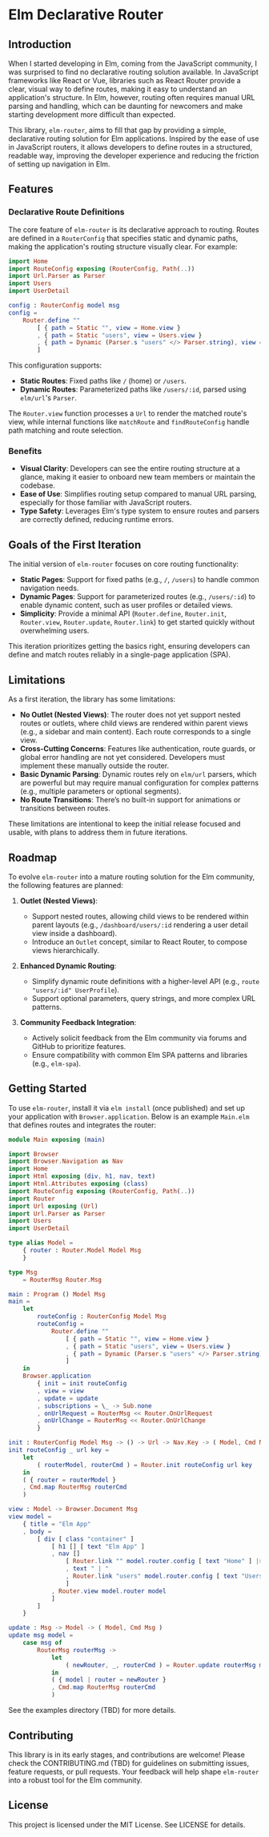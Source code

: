 # Elm Declarative Router

## Introduction

When I started developing in Elm, coming from the JavaScript community, I was surprised to find no declarative routing solution available. In JavaScript frameworks like React or Vue, libraries such as React Router provide a clear, visual way to define routes, making it easy to understand an application's structure. In Elm, however, routing often requires manual URL parsing and handling, which can be daunting for newcomers and make starting development more difficult than expected.

This library, `elm-router`, aims to fill that gap by providing a simple, declarative routing solution for Elm applications. Inspired by the ease of use in JavaScript routers, it allows developers to define routes in a structured, readable way, improving the developer experience and reducing the friction of setting up navigation in Elm.

## Features

### Declarative Route Definitions

The core feature of `elm-router` is its declarative approach to routing. Routes are defined in a `RouterConfig` that specifies static and dynamic paths, making the application's routing structure visually clear. For example:

```elm
import Home
import RouteConfig exposing (RouterConfig, Path(..))
import Url.Parser as Parser
import Users
import UserDetail

config : RouterConfig model msg
config =
    Router.define ""
        [ { path = Static "", view = Home.view }
        , { path = Static "users", view = Users.view }
        , { path = Dynamic (Parser.s "users" </> Parser.string), view = UserDetail.view }
        ]
```

This configuration supports:

- **Static Routes**: Fixed paths like `/` (home) or `/users`.
- **Dynamic Routes**: Parameterized paths like `/users/:id`, parsed using `elm/url`'s `Parser`.

The `Router.view` function processes a `Url` to render the matched route's view, while internal functions like `matchRoute` and `findRouteConfig` handle path matching and route selection.

### Benefits

- **Visual Clarity**: Developers can see the entire routing structure at a glance, making it easier to onboard new team members or maintain the codebase.
- **Ease of Use**: Simplifies routing setup compared to manual URL parsing, especially for those familiar with JavaScript routers.
- **Type Safety**: Leverages Elm's type system to ensure routes and parsers are correctly defined, reducing runtime errors.

## Goals of the First Iteration

The initial version of `elm-router` focuses on core routing functionality:

- **Static Pages**: Support for fixed paths (e.g., `/`, `/users`) to handle common navigation needs.
- **Dynamic Pages**: Support for parameterized routes (e.g., `/users/:id`) to enable dynamic content, such as user profiles or detailed views.
- **Simplicity**: Provide a minimal API (`Router.define`, `Router.init`, `Router.view`, `Router.update`, `Router.link`) to get started quickly without overwhelming users.

This iteration prioritizes getting the basics right, ensuring developers can define and match routes reliably in a single-page application (SPA).

## Limitations

As a first iteration, the library has some limitations:

- **No Outlet (Nested Views)**: The router does not yet support nested routes or outlets, where child views are rendered within parent views (e.g., a sidebar and main content). Each route corresponds to a single view.
- **Cross-Cutting Concerns**: Features like authentication, route guards, or global error handling are not yet considered. Developers must implement these manually outside the router.
- **Basic Dynamic Parsing**: Dynamic routes rely on `elm/url` parsers, which are powerful but may require manual configuration for complex patterns (e.g., multiple parameters or optional segments).
- **No Route Transitions**: There’s no built-in support for animations or transitions between routes.

These limitations are intentional to keep the initial release focused and usable, with plans to address them in future iterations.

## Roadmap

To evolve `elm-router` into a mature routing solution for the Elm community, the following features are planned:

1. **Outlet (Nested Views)**:

   - Support nested routes, allowing child views to be rendered within parent layouts (e.g., `/dashboard/users/:id` rendering a user detail view inside a dashboard).
   - Introduce an `Outlet` concept, similar to React Router, to compose views hierarchically.

2. **Enhanced Dynamic Routing**:

   - Simplify dynamic route definitions with a higher-level API (e.g., `route "users/:id" UserProfile`).
   - Support optional parameters, query strings, and more complex URL patterns.

3. **Community Feedback Integration**:

   - Actively solicit feedback from the Elm community via forums and GitHub to prioritize features.
   - Ensure compatibility with common Elm SPA patterns and libraries (e.g., `elm-spa`).

## Getting Started

To use `elm-router`, install it via `elm install` (once published) and set up your application with `Browser.application`. Below is an example `Main.elm` that defines routes and integrates the router:

```elm
module Main exposing (main)

import Browser
import Browser.Navigation as Nav
import Home
import Html exposing (div, h1, nav, text)
import Html.Attributes exposing (class)
import RouteConfig exposing (RouterConfig, Path(..))
import Router
import Url exposing (Url)
import Url.Parser as Parser
import Users
import UserDetail

type alias Model =
    { router : Router.Model Model Msg
    }

type Msg
    = RouterMsg Router.Msg

main : Program () Model Msg
main =
    let
        routeConfig : RouterConfig Model Msg
        routeConfig =
            Router.define ""
                [ { path = Static "", view = Home.view }
                , { path = Static "users", view = Users.view }
                , { path = Dynamic (Parser.s "users" </> Parser.string), view = UserDetail.view }
                ]
    in
    Browser.application
        { init = init routeConfig
        , view = view
        , update = update
        , subscriptions = \_ -> Sub.none
        , onUrlRequest = RouterMsg << Router.OnUrlRequest
        , onUrlChange = RouterMsg << Router.OnUrlChange
        }

init : RouterConfig Model Msg -> () -> Url -> Nav.Key -> ( Model, Cmd Msg )
init routeConfig _ url key =
    let
        ( routerModel, routerCmd ) = Router.init routeConfig url key
    in
    ( { router = routerModel }
    , Cmd.map RouterMsg routerCmd
    )

view : Model -> Browser.Document Msg
view model =
    { title = "Elm App"
    , body =
        [ div [ class "container" ]
            [ h1 [] [ text "Elm App" ]
            , nav []
                [ Router.link "" model.router.config [ text "Home" ] |> Html.map RouterMsg
                , text " | "
                , Router.link "users" model.router.config [ text "Users" ] |> Html.map RouterMsg
                ]
            , Router.view model.router model
            ]
        ]
    }

update : Msg -> Model -> ( Model, Cmd Msg )
update msg model =
    case msg of
        RouterMsg routerMsg ->
            let
                ( newRouter, _, routerCmd ) = Router.update routerMsg model.router model
            in
            ( { model | router = newRouter }
            , Cmd.map RouterMsg routerCmd
            )
```

See the examples directory (TBD) for more details.

## Contributing

This library is in its early stages, and contributions are welcome! Please check the CONTRIBUTING.md (TBD) for guidelines on submitting issues, feature requests, or pull requests. Your feedback will help shape `elm-router` into a robust tool for the Elm community.

## License

This project is licensed under the MIT License. See LICENSE for details.
